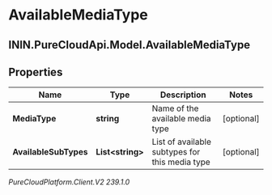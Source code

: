 # AvailableMediaType

## ININ.PureCloudApi.Model.AvailableMediaType

## Properties

|Name | Type | Description | Notes|
|------------ | ------------- | ------------- | -------------|
| **MediaType** | **string** | Name of the available media type | [optional] |
| **AvailableSubTypes** | **List&lt;string&gt;** | List of available subtypes for this media type | [optional] |



_PureCloudPlatform.Client.V2 239.1.0_
